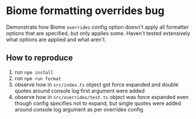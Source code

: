# Biome formatting overrides bug

Demonstrate how Biome `overrides` config option doesn't apply all formatter options that are specified, but only applies some. Haven't tested extensively what options are applied and what aren't.

## How to reproduce

1. run `npm install`
2. run `npm run format`
3. observe how in `src/index.ts` object got force expanded and double quotes around console log first argument were added
4. observe how in `src/overrides/test.ts` object was force expanded even though config specifies not to expand, but single quotes were added around console log argument as per overrides config
